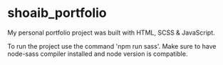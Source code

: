 # shoaib_portfolio
My personal portfolio project was built with HTML, SCSS & JavaScript.

To run the project use the command 'npm run sass'. Make sure to have node-sass compiler installed and node version is compatible.
